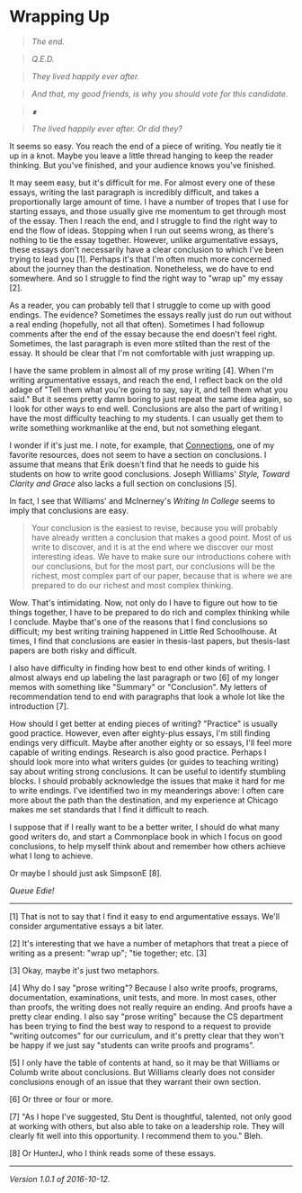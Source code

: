 Wrapping Up
===========

> *The end.*

> *Q.E.D.*

> *They lived happily ever after.*

> *And that, my good friends, is why you should vote for this candidate.*

> *&#8718;*

> *The lived happily ever after.  Or did they?*

It seems so easy.  You reach the end of a piece of writing.  You neatly
tie it up in a knot.  Maybe you leave a little thread hanging to keep
the reader thinking.  But you've finished, and your audience knows you've
finished.

It may seem easy, but it's difficult for me.  For almost every one of
these essays, writing the last paragraph is incredibly difficult, and
takes a proportionally large amount of time.  I have a number of tropes
that I use for starting essays, and those usually give me momentum to
get through most of the essay.  Then I reach the end, and I struggle to
find the right way to end the flow of ideas.  Stopping when I run out
seems wrong, as there's nothing to tie the essay together.  However,
unlike argumentative essays, these essays don't necessarily have a clear
conclusion to which I've been trying to lead you [1].  Perhaps it's that
I'm often much more concerned about the journey than the destination.
Nonetheless, we do have to end somewhere.  And so I struggle to find the
right way to "wrap up" my essay [2].

As a reader, you can probably tell that I struggle to come up with good
endings.  The evidence?  Sometimes the essays really just do run out without
a real ending (hopefully, not all that often).  Sometimes I had followup
comments after the end of the essay because the end doesn't feel right.
Sometimes, the last paragraph is even more stilted than the rest of the
essay.  It should be clear that I'm not comfortable with just wrapping
up.

I have the same problem in almost all of my prose writing [4].  When I'm
writing argumentative essays, and reach the end, I reflect back on the
old adage of "Tell them what you're going to say, say it, and tell them
what you said."  But it seems pretty damn boring to just repeat the same
idea again, so I look for other ways to end well.  Conclusions are also
the part of writing I have the most difficulty teaching to my students.
I can usually get them to write something workmanlike at the end, but
not something elegant.

I wonder if it's just me.  I note, for example, that [Connections](http://www.math.grinnell.edu/~simpsone/Connections/), one of my favorite resources,
does not seem to have a section on conclusions.  I assume that means that
Erik doesn't find that he needs to guide his students on how to write
good conclusions.  Joseph Williams' _Style, Toward Clarity and Grace_
also lacks a full section on conclusions [5].

In fact, I see that Williams' and McInerney's _Writing In College_ seems
to imply that conclusions are easy.

> Your conclusion is the easiest to revise, because you will probably
have already written a conclusion that makes a good point. Most of
us write to discover, and it is at the end where we discover our most
interesting ideas. We have to make sure our introductions cohere with our
conclusions, but for the most part, our conclusions will be the richest,
most complex part of our paper, because that is where we are prepared
to do our richest and most complex thinking.

Wow.  That's intimidating.  Now, not only do I have to figure out how to
tie things together, I have to be prepared to do rich and complex thinking
while I conclude.  Maybe that's one of the reasons that I find conclusions
so difficult; my best writing training happened in Little Red Schoolhouse.
At times, I find that conclusions are easier in thesis-last papers, but
thesis-last papers are both risky and difficult.

I also have difficulty in finding how best to end other kinds of writing.
I almost always end up labeling the last paragraph or two [6] of my
longer memos with something like "Summary" or "Conclusion".  My letters
of recommendation tend to end with paragraphs that look a whole lot like
the introduction [7].

How should I get better at ending pieces of writing?  "Practice" is
usually good practice. However, even after eighty-plus essays, I'm still 
finding endings very difficult.  Maybe after another eighty or so essays,
I'll feel more capable of writing endings.  Research is also good
practice.  Perhaps I should look more into what writers guides (or guides
to teaching writing) say about writing strong conclusions.  It can be
useful to identify stumbling blocks.  I should probably acknowledge
the issues that make it hard for me to write endings.  I've identified
two in my meanderings above: I often care more about the path than the
destination, and my experience at Chicago makes me set standards that
I find it difficult to reach.

I suppose that if I really want to be a better writer, I should do what
many good writers do, and start a Commonplace book in which I focus on
good conclusions, to help myself think about and remember how others
achieve what I long to achieve.

Or maybe I should just ask SimpsonE [8].

*Queue Edie!*

---

[1] That is not to say that I find it easy to end argumentative essays.
We'll consider argumentative essays a bit later.

[2] It's interesting that we have a number of metaphors that treat a piece
of writing as a present: "wrap up"; "tie together; etc. [3]

[3] Okay, maybe it's just two metaphors.

[4] Why do I say "prose writing"?  Because I also write proofs, programs,
documentation, examinations, unit tests, and more.  In most cases, other
than proofs, the writing does not really require an ending.  And proofs
have a pretty clear ending.  I also say "prose writing" because the CS
department has been trying to find the best way to respond to a request
to provide "writing outcomes" for our curriculum, and it's pretty clear
that they won't be happy if we just say "students can write proofs and
programs".

[5] I only have the table of contents at hand, so it may be that Williams
or Columb write about conclusions.  But Williams clearly does not consider
conclusions enough of an issue that they warrant their own section.

[6] Or three or four or more.

[7] "As I hope I've suggested, Stu Dent is thoughtful, talented, not only
good at working with others, but also able to take on a leadership role.
They will clearly fit well into this opportunity.  I recommend them
to you."  Bleh.

[8] Or HunterJ, who I think reads some of these essays.

---

*Version 1.0.1 of 2016-10-12.*

